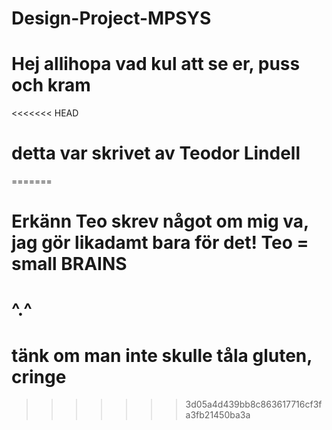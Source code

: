 # Design-Project-MPSYS
# Hej allihopa vad kul att se er, puss och kram

<<<<<<< HEAD

# detta var skrivet av Teodor Lindell
=======
# Erkänn Teo skrev något om mig va, jag gör likadamt bara för det! Teo = small BRAINS
# ^.^

# tänk om man inte skulle tåla gluten, cringe


>>>>>>> 3d05a4d439bb8c863617716cf3fa3fb21450ba3a


